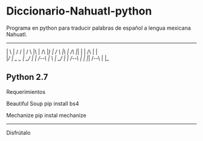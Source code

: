 # Diccionario-Nahuatl-python
Programa en python para traducir palabras de español a lengua mexicana Nahuatl.
  _  ___  _  _ ___  _             _  ___  _                          ___   
 | \  |  /  /   |  / \ |\ |  /\  |_)  |  / \   |\ |  /\  |_| | |  /\  | |  
 |_/ _|_ \_ \_ _|_ \_/ | \| /--\ | \ _|_ \_/   | \| /--\ | | |_| /--\ | |_ 
                                                                            
                                                                           
Python 2.7
------------------------------------
Requerimientos

Beautiful Soup 
pip install bs4

Mechanize
pip instal mechanize

------------------------------------

Disfrútalo
